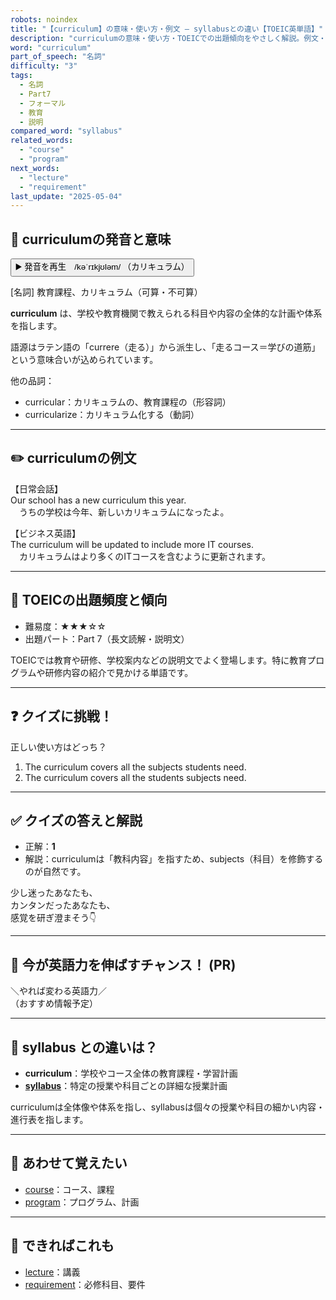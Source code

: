 ```yaml
---
robots: noindex
title: "【curriculum】の意味・使い方・例文 ― syllabusとの違い【TOEIC英単語】"
description: "curriculumの意味・使い方・TOEICでの出題傾向をやさしく解説。例文・クイズ付きでsyllabusとの違いもわかりやすく学べます。"
word: "curriculum"
part_of_speech: "名詞"
difficulty: "3"
tags:
  - 名詞
  - Part7
  - フォーマル
  - 教育
  - 説明
compared_word: "syllabus"
related_words:
  - "course"
  - "program"
next_words:
  - "lecture"
  - "requirement"
last_update: "2025-05-04"
---
```


## 🔰 curriculumの発音と意味

<button class="play-audio" onclick="playTTS('curriculum')">
  <span class="play-audio-main">
    ▶️ 発音を再生　/kəˈrɪkjʊləm/
  </span>
  <span class="play-audio-sub">
    （カリキュラム）
  </span>
</button>

[名詞] 教育課程、カリキュラム（可算・不可算）

**curriculum** は、学校や教育機関で教えられる科目や内容の全体的な計画や体系を指します。

語源はラテン語の「currere（走る）」から派生し、「走るコース＝学びの道筋」という意味合いが込められています。

他の品詞：  
- curricular：カリキュラムの、教育課程の（形容詞）
- curricularize：カリキュラム化する（動詞）

---

## ✏️ curriculumの例文

【日常会話】  
Our school has a new curriculum this year.  
　うちの学校は今年、新しいカリキュラムになったよ。

【ビジネス英語】  
The curriculum will be updated to include more IT courses.  
　カリキュラムはより多くのITコースを含むように更新されます。

---

## 🎯 TOEICの出題頻度と傾向

- 難易度：★★★☆☆
- 出題パート：Part 7（長文読解・説明文）

TOEICでは教育や研修、学校案内などの説明文でよく登場します。特に教育プログラムや研修内容の紹介で見かける単語です。

---

## ❓ クイズに挑戦！

正しい使い方はどっち？

1. The curriculum covers all the subjects students need.  
2. The curriculum covers all the students subjects need.

---

## ✅ クイズの答えと解説

- 正解：**1**
- 解説：curriculumは「教科内容」を指すため、subjects（科目）を修飾するのが自然です。

少し迷ったあなたも、  
カンタンだったあなたも、  
感覚を研ぎ澄まそう👇️

---

## 🚀 今が英語力を伸ばすチャンス！ (PR)

<div class="info-center">
＼やれば変わる英語力／<br>  
（おすすめ情報予定）
</div>

---

## 🤔  syllabus との違いは？

- **curriculum**：学校やコース全体の教育課程・学習計画
- **[syllabus](/word/syllabus)**：特定の授業や科目ごとの詳細な授業計画

curriculumは全体像や体系を指し、syllabusは個々の授業や科目の細かい内容・進行表を指します。

---

## 🧩 あわせて覚えたい

- [course](/word/course)：コース、課程
- [program](/word/program)：プログラム、計画

---

## 📖 できればこれも

- [lecture](/word/lecture)：講義
- [requirement](/word/requirement)：必修科目、要件

<!-- cvid: aid39_bid28 -->
